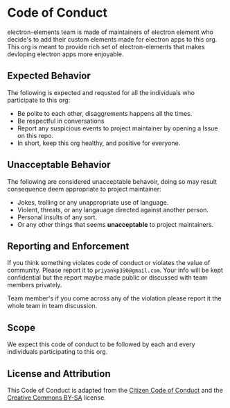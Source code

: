 # Code of Conduct

electron-elements team is made of maintainers of electron element who decide's to add their 
custom elements made for electron apps to this org. This org is meant to provide
rich set of electron-elements that makes devloping electron apps more enjoyable.

## Expected Behavior

The following is expected and requsted for all the individuals who
participate to this org:

  - Be polite to each other, disaggrements happens all the times.
  - Be respectful in conversations
  - Report any suspicious events to project maintainer by opening a Issue on this repo.
  - In short, keep this org healthy, and positive for everyone.

## Unacceptable Behavior

The following are considered unacceptable behavoir, doing so may result
consequence deem appropriate to project maintainer:

  - Jokes, trolling or any unappropriate use of language.
  - Violent, threats, or any langauage directed against another person.
  - Personal insults of any sort.
  - Or any other things that seems **unacceptable** to project maintainers.
  
## Reporting and Enforcement

If you think something violates code of conduct or violates the value of community.
Please report it to `priyankp390@gmail.com`. Your info will be kept confidential but
the report maybe made public or discussed with team members privately.

Team member's if you come across any of the violation please report it the whole team
in team discussion.

## Scope

We expect this code of conduct to be followed by each and every
individuals participating to this org.

## License and Attribution

This Code of Conduct is adapted from the
[Citizen Code of Conduct](http://citizencodeofconduct.org/) and the
[Creative Commons BY-SA](http://creativecommons.org/licenses/by-sa/4.0/)
license.
